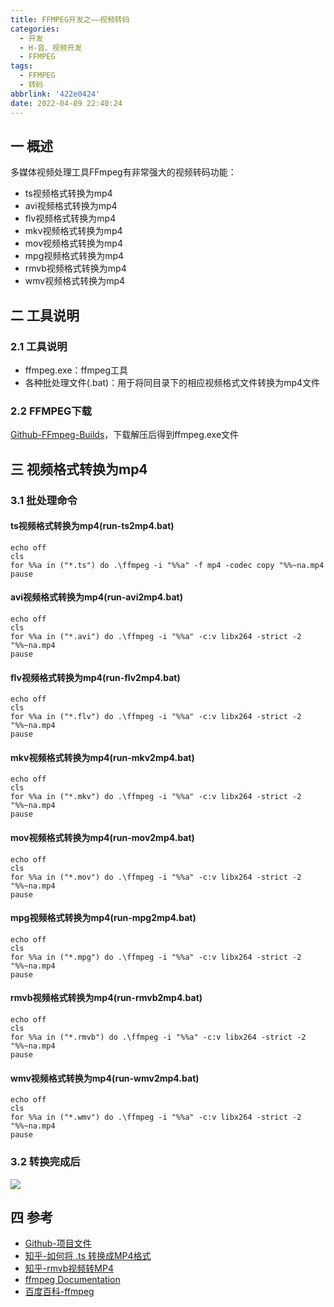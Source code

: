 ```yaml
---
title: FFMPEG开发之——视频转码
categories:
  - 开发
  - H-音、视频开发
  - FFMPEG
tags:
  - FFMPEG
  - 转码
abbrlink: '422e0424'
date: 2022-04-09 22:40:24
---
```

## 一 概述

 多媒体视频处理工具FFmpeg有非常强大的视频转码功能：

* ts视频格式转换为mp4
* avi视频格式转换为mp4
* flv视频格式转换为mp4
* mkv视频格式转换为mp4
* mov视频格式转换为mp4
* mpg视频格式转换为mp4
* rmvb视频格式转换为mp4
* wmv视频格式转换为mp4

<!--more-->

## 二 工具说明

### 2.1 工具说明

* ffmpeg.exe：ffmpeg工具
* 各种批处理文件(.bat)：用于将同目录下的相应视频格式文件转换为mp4文件

### 2.2 FFMPEG下载

[Github-FFmpeg-Builds](https://github.com/BtbN/FFmpeg-Builds/releases)，下载解压后得到ffmpeg.exe文件

## 三 视频格式转换为mp4

### 3.1 批处理命令

####  ts视频格式转换为mp4(run-ts2mp4.bat)

```
echo off
cls
for %%a in ("*.ts") do .\ffmpeg -i "%%a" -f mp4 -codec copy "%%~na.mp4
pause
```

#### avi视频格式转换为mp4(run-avi2mp4.bat)

```
echo off
cls
for %%a in ("*.avi") do .\ffmpeg -i "%%a" -c:v libx264 -strict -2 "%%~na.mp4
pause
```

#### flv视频格式转换为mp4(run-flv2mp4.bat)

```
echo off
cls
for %%a in ("*.flv") do .\ffmpeg -i "%%a" -c:v libx264 -strict -2 "%%~na.mp4
pause
```

#### mkv视频格式转换为mp4(run-mkv2mp4.bat)

```
echo off
cls
for %%a in ("*.mkv") do .\ffmpeg -i "%%a" -c:v libx264 -strict -2 "%%~na.mp4
pause
```

#### mov视频格式转换为mp4(run-mov2mp4.bat)

```
echo off
cls
for %%a in ("*.mov") do .\ffmpeg -i "%%a" -c:v libx264 -strict -2 "%%~na.mp4
pause
```

#### mpg视频格式转换为mp4(run-mpg2mp4.bat)

```
echo off
cls
for %%a in ("*.mpg") do .\ffmpeg -i "%%a" -c:v libx264 -strict -2 "%%~na.mp4
pause
```

#### rmvb视频格式转换为mp4(run-rmvb2mp4.bat)

```
echo off
cls
for %%a in ("*.rmvb") do .\ffmpeg -i "%%a" -c:v libx264 -strict -2 "%%~na.mp4
pause
```

#### wmv视频格式转换为mp4(run-wmv2mp4.bat)

```
echo off
cls
for %%a in ("*.wmv") do .\ffmpeg -i "%%a" -c:v libx264 -strict -2 "%%~na.mp4
pause
```

### 3.2 转换完成后

![][1]

## 四 参考

* [Github-项目文件](https://github.com/PGzxc/Video2mp4)
* [知乎-如何将 .ts 转换成MP4格式](https://www.zhihu.com/question/68727244)
* [知乎-rmvb视频转MP4](https://zhuanlan.zhihu.com/p/107321992)
* [ffmpeg Documentation](https://ffmpeg.org/ffmpeg.html)
* [百度百科-ffmpeg](https://baike.baidu.com/item/ffmpeg/2665727)



[1]:https://jsd.onmicrosoft.cn/gh/PGzxc/CDN/blog-image/ffmpeg-run-conver-mp4-finished.png